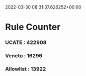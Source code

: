 2022-03-30 08:31:37.626252+00:00
# Rule Counter 
 ### UCATE : 422908

 ### Veneto : 16296

 ### Allowlist : 13922